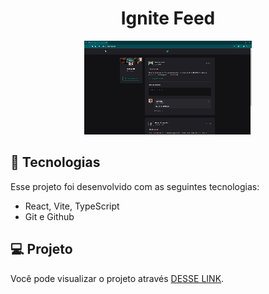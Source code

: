 <h1 align="center">Ignite Feed</h1>

<div align="center">
  <img src=".github/preview.gif">
</div>

## 🚀 Tecnologias

Esse projeto foi desenvolvido com as seguintes tecnologias:

- React, Vite, TypeScript
- Git e Github

## 💻 Projeto

Você pode visualizar o projeto através [DESSE LINK](https://ignite-feed-rose.vercel.app/).
